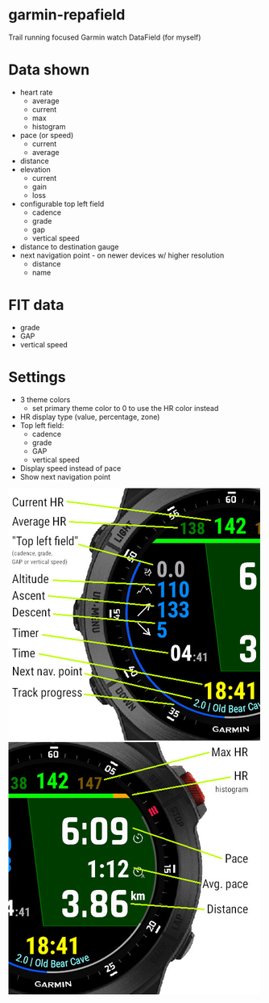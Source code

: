 # garmin-repafield
Trail running focused Garmin watch DataField (for myself)

# Data shown

- heart rate
  - average
  - current
  - max
  - histogram
- pace (or speed)
  - current
  - average
- distance
- elevation
  - current
  - gain
  - loss
- configurable top left field
  - cadence
  - grade
  - gap
  - vertical speed
- distance to destination gauge
- next navigation point - on newer devices w/ higher resolution
  - distance
  - name

# FIT data

- grade
- GAP
- vertical speed

# Settings

- 3 theme colors
  - set primary theme color to 0 to use the HR color instead
- HR display type (value, percentage, zone)
- Top left field:
  - cadence
  - grade
  - GAP
  - vertical speed
- Display speed instead of pace
- Show next navigation point

![RepaField running](./repafield1.jpg)
![RepaField running](./repafield2.jpg)
